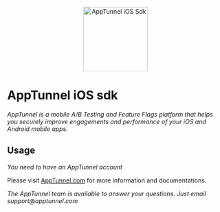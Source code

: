 <p align="center">
  <img src="https://apptunnel.com/public/img/logo512x128.png" alt="AppTunnel iOS Sdk" height="150"/>
</p>

# AppTunnel iOS sdk

_AppTunnel is a mobile A/B Testing and Feature Flags platform that helps you securely improve engagements and performance of your iOS and Android mobile apps._

## Usage

_You need to have an AppTunnel account_ 

Please visit [AppTunnel.com](https://apptunnel.com) for more information and documentations.

_The AppTunnel team is available to answer your questions. Just email support@apptunnel.com_